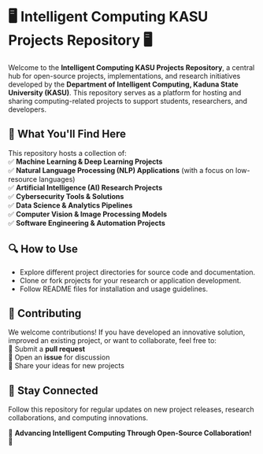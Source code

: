 # 🖥️ Intelligent Computing KASU Projects Repository 🖥️  

Welcome to the **Intelligent Computing KASU Projects Repository**, a central hub for open-source projects, implementations, and research initiatives developed by the **Department of Intelligent Computing, Kaduna State University (KASU)**. This repository serves as a platform for hosting and sharing computing-related projects to support students, researchers, and developers.  

## 📌 What You'll Find Here  
This repository hosts a collection of:  
✅ **Machine Learning & Deep Learning Projects**  
✅ **Natural Language Processing (NLP) Applications** (with a focus on low-resource languages)  
✅ **Artificial Intelligence (AI) Research Projects**  
✅ **Cybersecurity Tools & Solutions**  
✅ **Data Science & Analytics Pipelines**  
✅ **Computer Vision & Image Processing Models**  
✅ **Software Engineering & Automation Projects**  

## 🔍 How to Use  
- Explore different project directories for source code and documentation.  
- Clone or fork projects for your research or application development.  
- Follow README files for installation and usage guidelines.  

## 🚀 Contributing  
We welcome contributions! If you have developed an innovative solution, improved an existing project, or want to collaborate, feel free to:  
🔹 Submit a **pull request**  
🔹 Open an **issue** for discussion  
🔹 Share your ideas for new projects  

## 📢 Stay Connected  
Follow this repository for regular updates on new project releases, research collaborations, and computing innovations.  

🚀 **Advancing Intelligent Computing Through Open-Source Collaboration!** 🚀  
